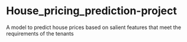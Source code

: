 # House_pricing_prediction-project
A model to predict house prices based on salient features that meet the requirements of the tenants

